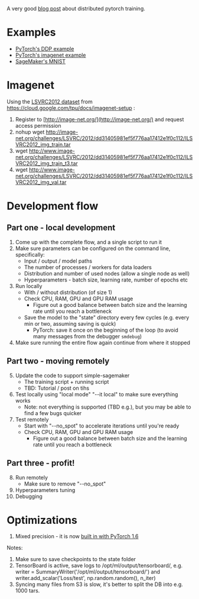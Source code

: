 A very good [blog post](https://yangkky.github.io/2019/07/08/distributed-pytorch-tutorial.html) about distributed pytorch training.

# Examples
- [PyTorch's DDP example](https://github.com/pytorch/examples/tree/master/distributed/ddp)
- [PyTorch's imagenet example](https://github.com/pytorch/examples/tree/master/imagenet)
- [SageMaker's MNIST](https://github.com/aws/sagemaker-pytorch-training-toolkit/blob/master/test/resources/mnist/mnist.py)

# Imagenet 
Using the [LSVRC2012 dataset](http://image-net.org/challenges/LSVRC/2012/ilsvrc2012.pdf)
from https://cloud.google.com/tpu/docs/imagenet-setup :
1. Register to [http://image-net.org/](http://image-net.org/) and request access permission
2. nohup wget http://image-net.org/challenges/LSVRC/2012/dd31405981ef5f776aa17412e1f0c112/ILSVRC2012_img_train.tar
3. wget http://www.image-net.org/challenges/LSVRC/2012/dd31405981ef5f776aa17412e1f0c112/ILSVRC2012_img_train_t3.tar
4. wget http://www.image-net.org/challenges/LSVRC/2012/dd31405981ef5f776aa17412e1f0c112/ILSVRC2012_img_val.tar


# Development flow

## Part one - local development
1. Come up with the complete flow, and a single script to run it
2. Make sure parameters can be configured on the command line, specifically:
    - Input / output / model paths
    - The number of processes / workers for data loaders
    - Distribution and number of used nodes (allow a single node as well)
    - Hyperparameters - batch size, learning rate, number of epochs etc
3. Run locally
    - With / without distribution (of size 1)
    - Check CPU, RAM, GPU and GPU RAM usage
        - Figure out a good balance between batch size and the learning rate until you reach a bottleneck
    - Save the model to the "state" directory every few cycles (e.g. every min or two, assuming saving is quick)
        - PyTorch: save it once on the beginning of the loop (to avoid many messages from the debugger `smdebug`)
4. Make sure running the entire flow again continue from where it stopped

## Part two - moving remotely
5. Update the code to support simple-sagemaker
    - The training script + running script
    - TBD: Tutorial / post on tihs
6. Test locally using "local mode" "--it local" to make sure everything works
    - Note: not everything is supported (TBD e.g.), but you may be able to find a few bugs quicker
7. Test remotely
    - Start with "--no_spot" to accelerate iterations until you're ready
    - Check CPU, RAM, GPU and GPU RAM usage
        - Figure out a good balance between batch size and the learning rate until you reach a bottleneck

## Part three - profit!
8. Run remotely
    - Make sure to remove "--no_spot"
9. Hyperparameters tuning
10. Debugging

# Optimizations
1. Mixed precision - it is now [built in with PyTorch 1.6](https://pytorch.org/blog/accelerating-training-on-nvidia-gpus-with-pytorch-automatic-mixed-precision/)

Notes:
1. Make sure to save checkpoints to the state folder
2. TensorBoard is active, save logs to /opt/ml/output/tensorboard/, e.g. writer = SummaryWriter('/opt/ml/output/tensorboard/') and writer.add_scalar('Loss/test', np.random.random(), n_iter)
3. Syncing many files from S3 is slow, it's better to split the DB into e.g. 1000 tars.